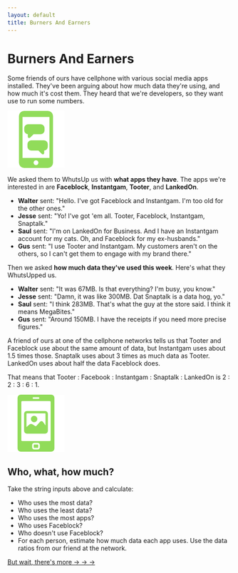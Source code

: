 ```yaml
---
layout: default
title: Burners And Earners
---
```


# Burners And Earners

Some friends of ours have cellphone with various social media apps installed. They've been arguing about how much data they're using, and how much it's cost them. They heard that we're developers, so they want use to run some numbers.

![](/img/cellphone.png)

We asked them to WhutsUp us with **what apps they have**. The apps we're interested in are **Faceblock**, **Instantgam**, **Tooter**, and **LankedOn**.

* **Walter** sent: "Hello. I've got Faceblock and Instantgam. I'm too old for the other ones."
* **Jesse** sent:  "Yo! I've got 'em all. Tooter, Faceblock, Instantgam, Snaptalk."
* **Saul** sent: "I'm on LankedOn for Business. And I have an Instantgam account for my cats. Oh, and Faceblock for my ex-husbands."
* **Gus** sent: "I use Tooter and Instantgam. My customers aren't on the others, so I can't get them to engage with my brand there."

Then we asked **how much data they've used this week**. Here's what they WhutsUpped us.

* **Walter** sent: "It was 67MB. Is that everything? I'm busy, you know."
* **Jesse** sent: "Damn, it was like 300MB. Dat Snaptalk is a data hog, yo."
* **Saul** sent: "I think 283MB. That's what the guy at the store said. I think it means MegaBites."
* **Gus** sent: "Around 150MB. I have the receipts if you need more precise figures."

A friend of ours at one of the cellphone networks tells us that Tooter and Faceblock use about the same amount of data, but Instantgam uses about 1.5 times those. Snaptalk uses about 3 times as much data as Tooter. LankedOn uses about half the data Faceblock does.

That means that Tooter : Facebook : Instantgam : Snaptalk : LankedOn is  2 : 2 : 3 : 6 : 1.

![](/img/phone-pic.png)

## Who, what, how much?

Take the string inputs above and calculate:

* Who uses the most data?
* Who uses the least data?
* Who uses the most apps?
* Who uses Faceblock?
* Who doesn't use Faceblock?
* For each person, estimate how much data each app uses. Use the data ratios from our friend at the network.

[But wait, there's more &rarr; &rarr; &rarr;](but-wait-theres-more.html)
